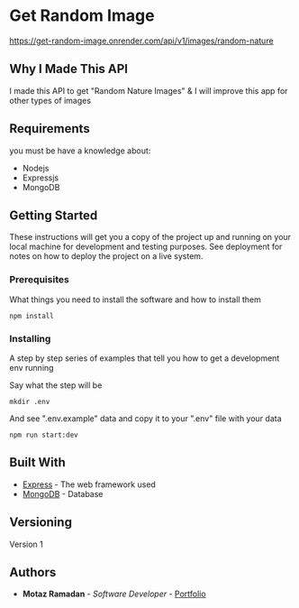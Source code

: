 # Get Random Image
https://get-random-image.onrender.com/api/v1/images/random-nature
## Why I Made This API

I made this API to get "Random Nature Images" & I will improve this app for other types of images

## Requirements
you must be have a knowledge about:
* Nodejs
* Expressjs
* MongoDB

## Getting Started

These instructions will get you a copy of the project up and running on your local machine for development and testing purposes. See deployment for notes on how to deploy the project on a live system.

### Prerequisites

What things you need to install the software and how to install them

```
npm install
```

### Installing

A step by step series of examples that tell you how to get a development env running

Say what the step will be

```
mkdir .env
```

And see ".env.example" data and copy it to your ".env" file with your data

```
npm run start:dev
```

## Built With

* [Express](https://expressjs.com/) - The web framework used
* [MongoDB](https://www.mongodb.com/) - Database

## Versioning

Version 1

## Authors

* **Motaz Ramadan** - *Software Developer* - [Portfolio](https://motaz.vercel.app)
